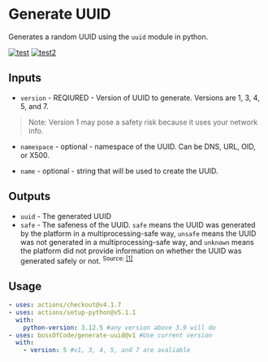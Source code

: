 # Generate UUID

Generates a random UUID using the `uuid` module in python.

[![test](https://github.com/bossOfCode/generate-uuid/actions/workflows/manual.yml/badge.svg)](https://github.com/bossOfCode/generate-uuid/actions/workflows/manual.yml) [![test2](https://github.com/bossOfCode/generate-uuid/actions/workflows/manual2.yml/badge.svg)](https://github.com/bossOfCode/generate-uuid/actions/workflows/manual2.yml)

## Inputs

* `version` - REQIURED - Version of UUID to generate. Versions are 1, 3, 4, 5, and 7.

> Note: Version 1 may pose a safety risk because it uses your network info.

* `namespace` - optional - namespace of the UUID. Can be DNS, URL, OID, or X500.

* `name` - optional - string that will be used to create the UUID.

## Outputs

* `uuid` - The generated UUID
* `safe` - The safeness of the UUID. `safe` means the UUID was generated by the platform in a multiprocessing-safe way, `unsafe` means the UUID was not generated in a multiprocessing-safe way, and `unknown` means the platform did not provide information on whether the UUID was generated safely or not.
<sup>Source: [[1]](https://docs.python.org/3/library/uuid.html#uuid.SafeUUID)</sup>

## Usage

```yaml
- uses: actions/checkout@v4.1.7
- uses: actions/setup-python@v5.1.1
  with:
    python-version: 3.12.5 #any version above 3.9 will do
- uses: bossOfCode/generate-uuid@v1 #Use current version
  with: 
    - version: 5 #v1, 3, 4, 5, and 7 are avaliable
```
